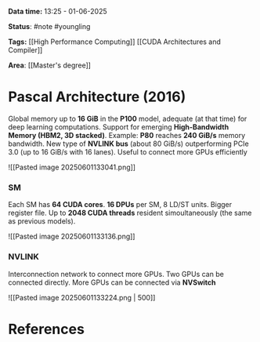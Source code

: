 **Data time:** 13:25 - 01-06-2025

**Status**: #note #youngling 

**Tags:** [[High Performance Computing]] [[CUDA Architectures and Compiler]]

**Area**: [[Master's degree]]
# Pascal Architecture (2016)

Global memory up to **16 GiB** in the **P100** model, adequate (at that time) for deep learning computations. Support for emerging **High-Bandwidth Memory (HBM2, 3D stacked)**. Example: **P80** reaches **240 GiB/s** memory bandwidth. New type of **NVLINK bus** (about 80 GiB/s) outperforming PCIe 3.0 (up to 16 GiB/s with 16 lanes). Useful to connect more GPUs efficiently

![[Pasted image 20250601133041.png]]

### SM
Each SM has **64 CUDA cores**. **16 DPUs** per SM, 8 LD/ST units. Bigger register file. Up to **2048 CUDA threads** resident simoultaneously (the same as previous models).

![[Pasted image 20250601133136.png]]

### NVLINK
Interconnection network to connect more GPUs. Two GPUs can be connected directly. More GPUs can be connected via **NVSwitch**

![[Pasted image 20250601133224.png | 500]]


# References